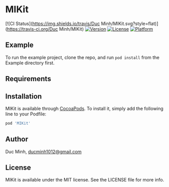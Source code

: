 # MIKit

[![CI Status](https://img.shields.io/travis/Duc Minh/MIKit.svg?style=flat)](https://travis-ci.org/Duc Minh/MIKit)
[![Version](https://img.shields.io/cocoapods/v/MIKit.svg?style=flat)](https://cocoapods.org/pods/MIKit)
[![License](https://img.shields.io/cocoapods/l/MIKit.svg?style=flat)](https://cocoapods.org/pods/MIKit)
[![Platform](https://img.shields.io/cocoapods/p/MIKit.svg?style=flat)](https://cocoapods.org/pods/MIKit)

## Example

To run the example project, clone the repo, and run `pod install` from the Example directory first.

## Requirements

## Installation

MIKit is available through [CocoaPods](https://cocoapods.org). To install
it, simply add the following line to your Podfile:

```ruby
pod 'MIKit'
```

## Author

Duc Minh, ducminh1012@gmail.com

## License

MIKit is available under the MIT license. See the LICENSE file for more info.
